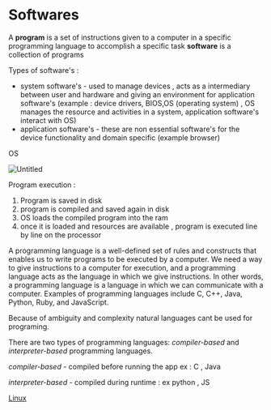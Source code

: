# Softwares

A **program** is a set of instructions given to a computer in a specific programming language to accomplish a specific task
**software** is a collection of programs

Types of software's : 

- system software's - used to manage devices , acts as a intermediary between user and hardware and giving an environment for application software's (example : device drivers, BIOS,OS (operating system) , OS manages the resource and activities in a system, application software's interact with OS)
- application software's - these are non essential software's for the device functionality and domain specific (example browser)

OS 

![Untitled](Softwares%204761bb5bb1cc4407b33c287cc1de3dee/Untitled.png)

Program execution : 

1. Program is saved in disk
2. program is compiled and saved again in disk
3. OS loads the compiled program into the ram
4. once it is loaded and resources are available , program is executed line by line on the processor

A programming language is a well-defined set of rules and constructs that enables us to write programs to be executed by a computer. We need a way to give instructions to a computer for execution, and a programming language acts as the language in which we give instructions. In other words, a programming language is a language in which we can communicate with a computer. Examples of programming languages include C, C++, Java, Python, Ruby, and JavaScript. 

Because of ambiguity and complexity natural languages cant be used for programing.

There are two types of programming languages: *compiler-based* and *interpreter-based* programming languages.

*compiler-based*  - compiled before running the app ex : C , Java

*interpreter-based  -* compiled during runtime : ex python , JS 

[Linux](Softwares%204761bb5bb1cc4407b33c287cc1de3dee/Linux%203513971011574b85ad5136fa17df8a2e.md)